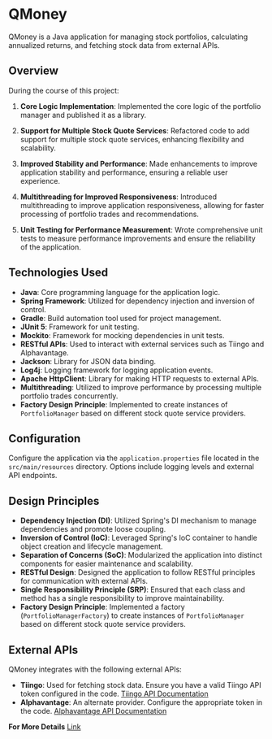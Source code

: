 # QMoney

QMoney is a Java application for managing stock portfolios, calculating annualized returns, and fetching stock data from external APIs.

## Overview

During the course of this project:

1. **Core Logic Implementation**: Implemented the core logic of the portfolio manager and published it as a library.
   
2. **Support for Multiple Stock Quote Services**: Refactored code to add support for multiple stock quote services, enhancing flexibility and scalability.
   
3. **Improved Stability and Performance**: Made enhancements to improve application stability and performance, ensuring a reliable user experience.
   
4. **Multithreading for Improved Responsiveness**: Introduced multithreading to improve application responsiveness, allowing for faster processing of portfolio trades and recommendations.
   
5. **Unit Testing for Performance Measurement**: Wrote comprehensive unit tests to measure performance improvements and ensure the reliability of the application.

## Technologies Used

- **Java**: Core programming language for the application logic.
- **Spring Framework**: Utilized for dependency injection and inversion of control.
- **Gradle**: Build automation tool used for project management.
- **JUnit 5**: Framework for unit testing.
- **Mockito**: Framework for mocking dependencies in unit tests.
- **RESTful APIs**: Used to interact with external services such as Tiingo and Alphavantage.
- **Jackson**: Library for JSON data binding.
- **Log4j**: Logging framework for logging application events.
- **Apache HttpClient**: Library for making HTTP requests to external APIs.
- **Multithreading**: Utilized to improve performance by processing multiple portfolio trades concurrently.
- **Factory Design Principle**: Implemented to create instances of `PortfolioManager` based on different stock quote service providers.

## Configuration

Configure the application via the `application.properties` file located in the `src/main/resources` directory. Options include logging levels and external API endpoints.

## Design Principles

- **Dependency Injection (DI)**: Utilized Spring's DI mechanism to manage dependencies and promote loose coupling.
- **Inversion of Control (IoC)**: Leveraged Spring's IoC container to handle object creation and lifecycle management.
- **Separation of Concerns (SoC)**: Modularized the application into distinct components for easier maintenance and scalability.
- **RESTful Design**: Designed the application to follow RESTful principles for communication with external APIs.
- **Single Responsibility Principle (SRP)**: Ensured that each class and method has a single responsibility to improve maintainability.
- **Factory Design Principle**: Implemented a factory (`PortfolioManagerFactory`) to create instances of `PortfolioManager` based on different stock quote service providers.

## External APIs

QMoney integrates with the following external APIs:

- **Tiingo**: Used for fetching stock data. Ensure you have a valid Tiingo API token configured in the code. [Tiingo API Documentation](https://api.tiingo.com/documentation/end-of-day)
- **Alphavantage**: An alternate provider. Configure the appropriate token in the code. [Alphavantage API Documentation](https://www.alphavantage.co/documentation/)

**For More Details** [Link](https://www.crio.do/learn/portfolio/kishorethalisetty/ME_QMONEY_V2/?edit=true)
